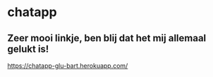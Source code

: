 # chatapp
## Zeer mooi linkje, ben blij dat het mij allemaal gelukt is!
https://chatapp-glu-bart.herokuapp.com/